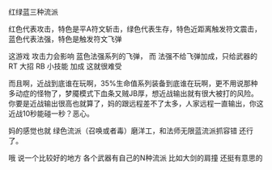 红绿蓝三种流派

红色代表攻击，特色是平A符文斩击，绿色代表生存，特色近距离触发符文震击，蓝色代表法强，特色是触发符文飞弹

这游戏 攻击力会影响 蓝色法强系列的飞弹， 而 法强不给飞弹加成，只给武器的 RT 大招 RB 小技能 加成 这就很难受  

而且啊，近战到底谁在玩啊，35%生命值系列装备到底谁在玩啊，更不用说那种多动症的怪物了，梦魇模式下血条又贼JB厚，想近战输出就有很大被打的风险。你要是近战输出很高也就算了，妈的跟远程差不了太多，人家远程一直输出，你这近战10秒能碰一秒？恶心。

妈的感觉也就  绿色流派（召唤或者毒）磨洋工，和法师无限蓝流派抓容错  还行了。

哦 说一个比较好的地方  各个武器有自己的N种流派   比如大剑的肩撞 还挺有意思的
